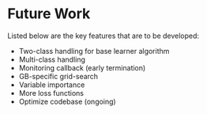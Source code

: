 # Future Work

Listed below are the key features that are to be developed:

- Two-class handling for base learner algorithm
- Multi-class handling
- Monitoring callback (early termination)
- GB-specific grid-search
- Variable importance
- More loss functions
- Optimize codebase (ongoing)
